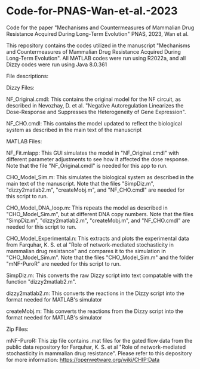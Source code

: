 # Code-for-PNAS-Wan-et-al.-2023
Code for the paper "Mechanisms and Countermeasures of Mammalian Drug Resistance Acquired During Long-Term Evolution" PNAS, 2023, Wan et al.

This repository contains the codes utilized in the manuscript "Mechanisms and Countermeasures of Mammalian Drug Resistance Acquired During Long-Term Evolution".
All MATLAB codes were run using R2022a, and all Dizzy codes were run using Java 8.0.361

File descriptions:

Dizzy Files:

NF_Original.cmdl: This contains the original model for the NF circuit, as described in Nevozhay, D. et al. "Negative Autoregulation Linearizes the Dose-Response and Suppresses the Heterogeneity of Gene Expression".

NF_CHO.cmdl: This contains the model updated to reflect the biological system as described in the main text of the manuscript


MATLAB Files:

NF_Fit.mlapp: This GUI simulates the model in "NF_Original.cmdl" with different parameter adjustments to see how it affected the dose response. Note that the file "NF_Original.cmdl" is needed for this app to run.

CHO_Model_Sim.m: This simulates the biological system as described in the main text of the manuscript. Note that the files "SimpDiz.m", "dizzy2matlab2.m", "createMobj.m", and "NF_CHO.cmdl" are needed for this script to run.

CHO_Model_DNA_loop.m: This repeats the model as described in "CHO_Model_Sim.m", but at different DNA copy numbers. Note that the files "SimpDiz.m", "dizzy2matlab2.m", "createMobj.m", and "NF_CHO.cmdl" are needed for this script to run.

CHO_Model_Experimental.n: This extracts and plots the experimental data from Farquhar, K. S. et al "Role of network-mediated stochasticity in mammalian drug resistance" and compares it to the simulation in "CHO_Model_Sim.m". Note that the files "CHO_Model_Sim.m" and the folder "mNF-PuroR" are needed for this script to run.

SimpDiz.m: This converts the raw Dizzy script into text compatable with the function "dizzy2matlab2.m".

dizzy2matlab2.m: This converts the reactions in the Dizzy script into the format needed for MATLAB's simulator

createMobj.m: This converts the reactions from the Dizzy script into the format needed for MATLAB's simulator

Zip Files:

mNF-PuroR: This zip file contains .mat files for the gated flow data from the public data repository for Farquhar, K. S. et al "Role of network-mediated stochasticity in mammalian drug resistance". Please refer to this depository for more information: https://openwetware.org/wiki/CHIP:Data
